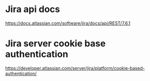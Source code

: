 # Jira api docs
https://docs.atlassian.com/software/jira/docs/api/REST/7.6.1
# Jira server cookie base authentication
https://developer.atlassian.com/server/jira/platform/cookie-based-authentication/
